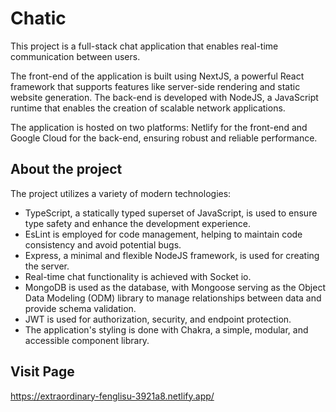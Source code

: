 # Chatic

This project is a full-stack chat application that enables real-time communication between users.

The front-end of the application is built using NextJS, a powerful React framework that supports features like server-side rendering and static website generation. The back-end is developed with NodeJS, a JavaScript runtime that enables the creation of scalable network applications.

The application is hosted on two platforms: Netlify for the front-end and Google Cloud for the back-end, ensuring robust and reliable performance.

## About the project

The project utilizes a variety of modern technologies:

- TypeScript, a statically typed superset of JavaScript, is used to ensure type safety and enhance the development experience.
- EsLint is employed for code management, helping to maintain code consistency and avoid potential bugs.
- Express, a minimal and flexible NodeJS framework, is used for creating the server.
- Real-time chat functionality is achieved with Socket io.
- MongoDB is used as the database, with Mongoose serving as the Object Data Modeling (ODM) library to manage relationships between data and provide schema validation.
- JWT is used for authorization, security, and endpoint protection.
- The application's styling is done with Chakra, a simple, modular, and accessible component library.

## Visit Page

https://extraordinary-fenglisu-3921a8.netlify.app/
